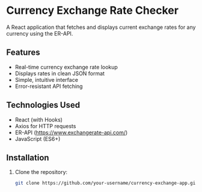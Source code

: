 # Currency Exchange Rate Checker

A React application that fetches and displays current exchange rates for any currency using the ER-API.

## Features

- Real-time currency exchange rate lookup
- Displays rates in clean JSON format
- Simple, intuitive interface
- Error-resistant API fetching

## Technologies Used

- React (with Hooks)
- Axios for HTTP requests
- ER-API (https://www.exchangerate-api.com/)
- JavaScript (ES6+)

## Installation

1. Clone the repository:
   ```bash
   git clone https://github.com/your-username/currency-exchange-app.git
   ```
